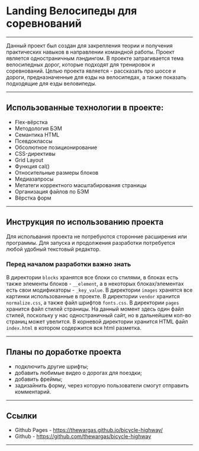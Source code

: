 # Landing Велосипеды для соревнований

---

Данный проект был создан для закрепления теории и получения практических навыков в направлении командной работы. Проект является одностраничным лэндингом. В проекте затрагивается тема велосипедных дорог, которые подходят для тренировок и соревнований. Целью проекта является - рассказать про шоссе и дороги, предназначенные для езды на велосипедах, а также показать подходящие для езды веловипеды.

---

## Использованные технологии в проекте:

- Flex-вёрстка
- Методология БЭМ
- Семантика HTML
- Псевдоклассы
- Обсолютное позиционирование
- CSS-директивы
- Grid Layout
- Функция cal()
- Относительные размеры блоков
- Медиазапросы
- Метатеги корректного масштабирования страницы
- Организация файлов по БЭМ
- Вёрстка форм

---

## Инструкция по использованию проекта

Для испольвания проекта не потребуются сторонние расширения или программы.
Для запуска и продолжения разработки потребуется любой удобный текстовый редактор.

### Перед началом разработки важно знать

В директории `blocks` хранятся все блоки со стилями, в блоках есть также элементы блоков - `__element`, а в некоторых блоках/элементах есть свои модификаторы - `_key_value`.
В директории `images` хранятся все картинки использованные в проекте.
В директории `vendor` хранится `normalize.css`, а также файл шрифтов `fonts.css`.
В директории `pages` хранится файл стилей страницы. На данный момент здесь один файл стилей, поскольку у нас одностраничный сайт, но в дальнейшем кол-во страниц может увелится.
В корневой директории хранится HTML файл `index.html` в котором содержится вся html разметка.

---

## Планы по доработке проекта

- подключить другие шрифты;
- добавить любимые видео о дорогах для поездки;
- добавить фреймы;
- задизайнить форму, через которую пользователи смогут отправить комментарий.

---

## Ссылки

- Github Pages - https://thewargas.github.io/bicycle-highway/
- Github - https://github.com/thewargas/bicycle-highway

---
